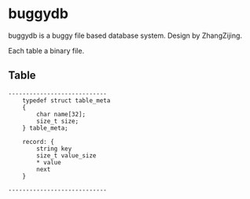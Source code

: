 # buggydb

buggydb is a buggy file based database system. Design by ZhangZijing.

Each table a binary file.

## Table

```
----------------------------
    typedef struct table_meta
    {
        char name[32];
        size_t size;
    } table_meta;

    record: {
        string key
        size_t value_size
        * value
        next
    }

----------------------------
```